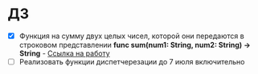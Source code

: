 # ДЗ
- [X] Функция на сумму двух целых чисел, которой они передаются в строковом представлении **func sum(num1: String, num2: String) -> String** - [Ссылка на работу](https://github.com/Lemonbrush/SberSchool/blob/master/Homework/Projects/StringCalculator/StringCalculator/main.swift)
- [ ] Реализовать функции диспетчерезации
до 7 июля включительно